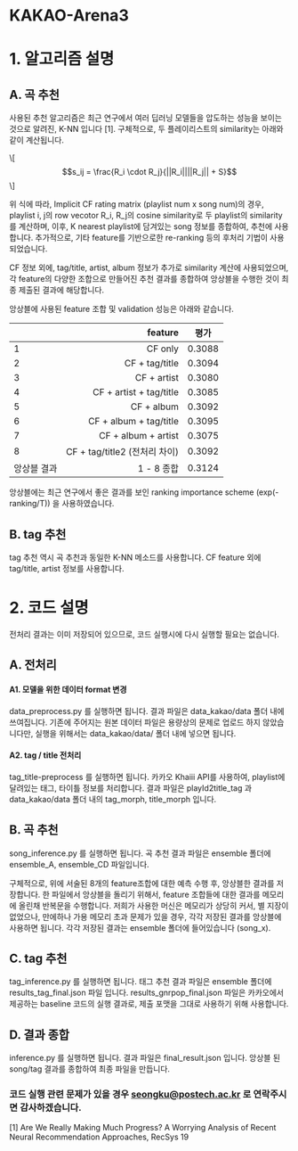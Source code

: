 # KAKAO-Arena3

# 1. 알고리즘 설명
## A. 곡 추천
사용된 추천 알고리즘은 최근 연구에서 여러 딥러닝 모델들을 압도하는 성능을 보이는 것으로 알려진, K-NN 입니다 [1].
구체적으로, 두 플레이리스트의 similarity는 아래와 같이 계산됩니다.

\\[$$s_ij = \frac{R_i \cdot R_j}{||R_i||||R_j|| + S}$$\\]


위 식에 따라, Implicit CF rating matrix (playlist num x song num)의 경우, playlist i, j의 row vecotor R_i, R_j의 cosine similarity로 두 playlist의 similarity를 계산하며,
이후, K nearest playlist에 담겨있는 song 정보를 종합하여, 추천에 사용합니다.
추가적으로, 기타 feature를 기반으로한 re-ranking 등의 후처리 기법이 사용되었습니다.

CF 정보 외에, tag/title, artist, album 정보가 추가로 similarity 계산에 사용되었으며,
각 feature의 다양한 조합으로 만들어진 추천 결과를 종합하여 앙상블을 수행한 것이 최종 제출된 결과에 해당합니다.

앙상블에 사용된 feature 조합 및 validation 성능은 아래와 같습니다.


|                  | feature                        | 평가              |  
|:--- | ---: | :---: |  
| 1             | CF only            | 0.3088 |  
| 2           | CF + tag/title            | 0.3094 |
| 3           | CF + artist            | 0.3080 |
| 4           | CF + artist + tag/title           | 0.3085 |
| 5           | CF + album          | 0.3092 |
| 6           | CF + album + tag/title         | 0.3095 |
| 7           | CF + album + artist         | 0.3075 |
| 8           | CF + tag/title2 (전처리 차이)         | 0.3092 |
| 앙상블 결과           | 1 - 8 종합        | 0.3124 |

앙상블에는 최근 연구에서 좋은 결과를 보인 ranking importance scheme (exp(-ranking/T)) 을 사용하였습니다.

## B. tag 추천
tag 추천 역시 곡 추천과 동일한 K-NN 메소드를 사용합니다.
CF feature 외에 tag/title, artist 정보를 사용합니다.


# 2. 코드 설명
전처리 결과는 이미 저장되어 있으므로, 코드 실행시에 다시 실행할 필요는 없습니다.  

## A. 전처리
#### A1. 모델을 위한 데이터 format 변경
data_preprocess.py 를 실행하면 됩니다. 결과 파일은 data_kakao/data 폴더 내에 쓰여집니다.
기존에 주어지는 원본 데이터 파일은 용량상의 문제로 업로드 하지 않았습니다만, 실행을 위해서는 data_kakao/data/ 폴더 내에 넣으면 됩니다.


#### A2. tag / title 전처리
tag_title-preprocess 를 실행하면 됩니다.
카카오 Khaiii API를 사용하여, playlist에 달려있는 태그, 타이틀 정보를 처리합니다. 결과 파일은 playId2title_tag 과 data_kakao/data 폴더 내의 tag_morph, title_morph 입니다.


## B. 곡 추천
song_inference.py 를 실행하면 됩니다. 곡 추천 결과 파일은 ensemble 폴더에 ensemble_A, ensemble_CD 파일입니다.

구체적으로, 위에 서술된 8개의 feature조합에 대한 예측 수행 후, 앙상블한 결과를 저장합니다.
한 파일에서 앙상블을 돌리기 위해서, feature 조합들에 대한 결과를 메모리에 올린채 반복문을 수행합니다.
저희가 사용한 머신은 메모리가 상당히 커서, 별 지장이 없었으나, 만에하나 가용 메모리 초과 문제가 있을 경우, 각각 저장된 결과를 앙상블에 사용하면 됩니다.
각각 저장된 결과는 ensemble 폴더에 들어있습니다 (song_x).


## C. tag 추천
tag_inference.py 를 실행하면 됩니다. 태그 추천 결과 파일은 ensemble 폴더에 results_tag_final.json 파일 입니다.
results_gnrpop_final.json 파일은 카카오에서 제공하는 baseline 코드의 실행 결과로, 제출 포맷을 그대로 사용하기 위해 사용합니다.


## D. 결과 종합
inference.py 를 실행하면 됩니다. 결과 파일은 final_result.json 입니다.
앙상블 된 song/tag 결과를 종합하여 최종 파일을 만듭니다.


### 코드 실행 관련 문제가 있을 경우 seongku@postech.ac.kr 로 연락주시면 감사하겠습니다.

[1] Are We Really Making Much Progress? A Worrying Analysis of Recent Neural Recommendation Approaches, RecSys 19
